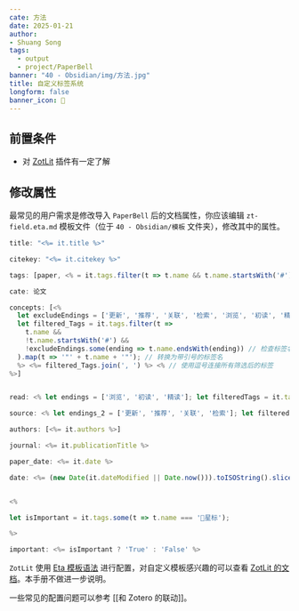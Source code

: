 ```yaml
---
cate: 方法
date: 2025-01-21
author:
- Shuang Song
tags:
  - output
  - project/PaperBell
banner: "40 - Obsidian/img/方法.jpg"
title: 自定义标签系统
longform: false
banner_icon: 🧭
---
```


## 前置条件

- 对 [ZotLit](https://zotlit.aidenlx.top/) 插件有一定了解

## 修改属性

最常见的用户需求是修改导入 `PaperBell` 后的文档属性，你应该编辑 `zt-field.eta.md` 模板文件（位于 `40 - Obsidian/模板` 文件夹），修改其中的属性。

```javascript
title: "<%= it.title %>"

citekey: "<%= it.citekey %>"

tags: [paper, <% = it.tags.filter(t => t.name && t.name.startsWith('#')).map(t => '"' + t.name.slice(1) + '"').join(', ') %>]

cate: 论文

concepts: [<%
  let excludeEndings = ['更新', '推荐', '关联', '检索', '浏览', '初读', '精读', "星标"]; // 定义不希望出现的字符串列表
  let filtered_Tags = it.tags.filter(t =>
    t.name &&
    !t.name.startsWith('#') &&
    !excludeEndings.some(ending => t.name.endsWith(ending)) // 检查标签名是否以列表中的任何字符串结尾
  ).map(t => '"' + t.name + '"'); // 转换为带引号的标签名
  %> <%= filtered_Tags.join(', ') %> <% // 使用逗号连接所有筛选后的标签
%>]


read: <% let endings = ['浏览', '初读', '精读']; let filteredTags = it.tags.filter(t => t.name && endings.some(ending => t.name.endsWith(ending))); if (filteredTags.length === 1) { %> "<%= filteredTags[0].name %>" <% } else if (filteredTags.length > 1) { %> 错误：存在多个符合条件的标签。 <% } else { %> 错误：没有找到符合条件的标签。 <% } %>

source: <% let endings_2 = ['更新', '推荐', '关联', '检索']; let filteredTags_2 = it.tags.filter(t => t.name && endings_2.some(ending => t.name.endsWith(ending))); if (filteredTags_2.length === 1) { %> "<%= filteredTags_2[0].name %>" <% } else if (filteredTags_2.length > 1) { %> 错误：存在多个符合条件的标签。 <% } else { %> 错误：没有找到符合条件的标签。 <% } %>

authors: [<%= it.authors %>]

journal: <%= it.publicationTitle %>

paper_date: <%= it.date %>

date: <%= (new Date(it.dateModified || Date.now())).toISOString().slice(0, 10) %>


<%

let isImportant = it.tags.some(t => t.name === '🌟星标');

%>

important: <%= isImportant ? 'True' : 'False' %>
```

`ZotLit` 使用 [Eta 模板语法](https://www.etajs.cn/docs/intro/template-syntax) 进行配置，对自定义模板感兴趣的可以查看 [ZotLit 的文档](https://zotlit.aidenlx.top/zh-CN/getting-started/basic-usage/template-basics)。本手册不做进一步说明。

一些常见的配置问题可以参考 [[和 Zotero 的联动]]。
